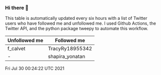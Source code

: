 ### Hi there 👋

This table is automatically updated every six hours with a list of Twitter users who have followed me and unfollowed me. I used Github Actions, the Twitter API, and the python package tweepy to automate this workflow.

| Unfollowed me |  Followed me |
| --- | --- |
|f_calvet|TracyRy18955342|
|-|shapira_yonatan|
Fri Jul 30 00:24:22 UTC 2021
